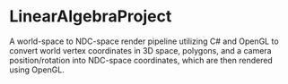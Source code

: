 # LinearAlgebraProject
A world-space to NDC-space render pipeline utilizing C# and OpenGL to convert world vertex coordinates in 3D space, polygons, and a camera position/rotation into NDC-space coordinates, which are then rendered using OpenGL.
